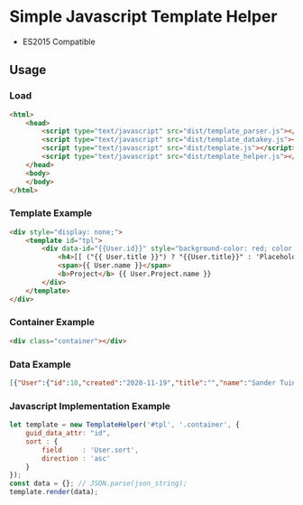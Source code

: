 # Simple Javascript Template Helper
- ES2015 Compatible

## Usage

### Load
```html
<html>
    <head>
        <script type="text/javascript" src="dist/template_parser.js"></script>
        <script type="text/javascript" src="dist/template_datakey.js"></script>
        <script type="text/javascript" src="dist/template.js"></script>
        <script type="text/javascript" src="dist/template_helper.js"></script>
    </head>
    <body>
    </body>
</html>
```

### Template Example
```html
<div style="display: none;">
    <template id="tpl">
        <div data-id="{{User.id}}" style="background-color: red; color: #ffffff;" class="container">
            <h4>[[ ("{{ User.title }}") ? "{{User.title}}" : 'Placeholder'; ]]</h4>
            <span>{{ User.name }}</span>
            <b>Project</b> {{ User.Project.name }}
        </div>
    </template>
</div>
```

### Container Example
```html
<div class="container"></div>
```

### Data Example
```json
[{"User":{"id":10,"created":"2020-11-19","title":"","name":"Sander Tuinstra","Project":{"id":1,"name":"Project #1"}}},{"User":{"id":110,"created":"2020-11-18","title":"Geachte mevrouw","name":"Sander Tuinstra 2","Project":{"id":2,"name":"Project #2"}}}]
```

### Javascript Implementation Example
```js
let template = new TemplateHelper('#tpl', '.container', {
    guid_data_attr: "id",
    sort : {
        field     : 'User.sort',
        direction : 'asc'
    }
});
const data = {}; // JSON.parse(json_string);
template.render(data);
```
